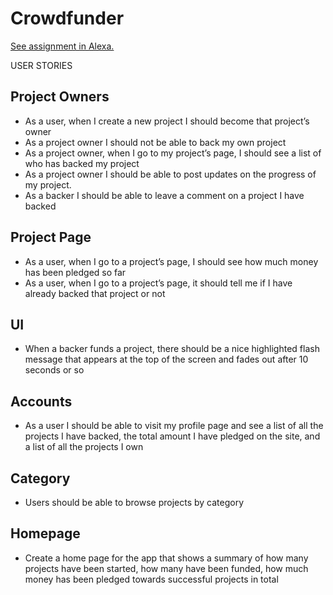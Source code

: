 # Crowdfunder

[See assignment in Alexa.](https://alexa.bitmaker.co/cohorts/67/assignments/2060/latest)

USER STORIES

## Project Owners
* As a user, when I create a new project I should become that project’s owner
* As a project owner I should not be able to back my own project
* As a project owner, when I go to my project’s page, I should see a list of who has backed my project
* As a project owner I should be able to post updates on the progress of my project.
* As a backer I should be able to leave a comment on a project I have backed


## Project Page
* As a user, when I go to a project’s page, I should see how much money has been pledged so far
* As a user, when I go to a project’s page, it should tell me if I have already backed that project or not

## UI
* When a backer funds a project, there should be a nice highlighted flash message that appears at the top of the screen and fades out after 10 seconds or so

## Accounts
* As a user I should be able to visit my profile page and see a list of all the projects I have backed, the total amount I have pledged on the site, and a list of all the projects I own

## Category
* Users should be able to browse projects by category

## Homepage
* Create a home page for the app that shows a summary of how many projects have been started, how many have been funded, how much money has been pledged towards successful projects in total
